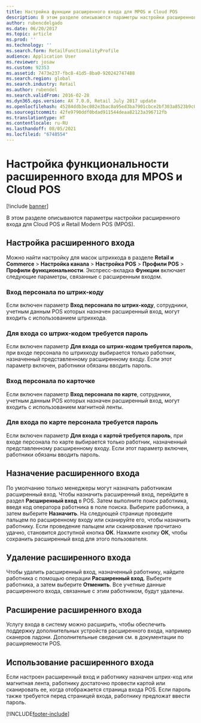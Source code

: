 ```yaml
---
title: Настройка функции расширенного входа для MPOS и Cloud POS
description: В этом разделе описываются параметры настройки расширенного входа для Cloud POS и Retail Modern POS (MPOS).
author: rubencdelgado
ms.date: 06/20/2017
ms.topic: article
ms.prod: ''
ms.technology: ''
ms.search.form: RetailFunctionalityProfile
audience: Application User
ms.reviewer: josaw
ms.custom: 92353
ms.assetid: 7473e237-fbc8-41d5-8ba0-920242747488
ms.search.region: global
ms.search.industry: Retail
ms.author: rubendel
ms.search.validFrom: 2016-02-28
ms.dyn365.ops.version: AX 7.0.0, Retail July 2017 update
ms.openlocfilehash: 45284ddb3ec082e3bac8a95ed3ba7901cbce2bf303a8523b9c0a7af56938d560
ms.sourcegitcommit: 42fe9790ddf0bdad911544deaa82123a396712fb
ms.translationtype: HT
ms.contentlocale: ru-RU
ms.lasthandoff: 08/05/2021
ms.locfileid: "6748554"
---
```

# <a name="set-up-extended-logon-functionality-for-mpos-and-cloud-pos"></a>Настройка функциональности расширенного входа для MPOS и Cloud POS

[!include [banner](includes/banner.md)]

В этом разделе описываются параметры настройки расширенного входа для Cloud POS и Retail Modern POS (MPOS).

## <a name="setting-up-extended-logon"></a>Настройка расширенного входа

Можно найти настройку для масок штрихкода в разделе **Retail и Commerce** &gt; **Настройка канала** &gt; **Настройка POS** &gt; **Профили POS** &gt; **Профили функциональности**. Экспресс-вкладка **Функции** включает следующие параметры, связанные с расширенным входом.

### <a name="staff-bar-code-logon"></a>Вход персонала по штрих-коду

Если включен параметр **Вход персонала по штрих-коду**, сотрудники, учетным данным POS которых назначен расширенный вход, могут входить с использованием штрихкода.

### <a name="staff-bar-code-logon-requires-password"></a>Для входа со штрих-кодом требуется пароль

Если включен параметр **Для входа со штрих-кодом требуется пароль**, при входе персонала по штрихкоду выбирается только работник, назначенный представленному расширенному входу. Если этот параметр включен, работники обязаны вводить пароль.

### <a name="staff-card-logon"></a>Вход персонала по карточке

Если включен параметр **Вход персонала по карте**, сотрудники, учетным данным POS которых назначен расширенный вход, могут входить с использованием магнитной ленты.

### <a name="staff-card-logon-requires-password"></a>Для входа по карте персонала требуется пароль

Если включен параметр **Для входа с картой требуется пароль**, при входе персонала по карте выбирается только работник, назначенный представленному расширенному входу. Если этот параметр включен, работники обязаны вводить пароль.

## <a name="assigning-an-extended-logon"></a>Назначение расширенного входа

По умолчанию только менеджеры могут назначать работникам расширенный вход. Чтобы назначить расширенный вход, перейдите в раздел **Расширенный вход** в POS. Затем выполните поиск работника, введя код оператора работника в поле поиска. Выберите работника, а затем выберите **Назначить**. На следующей странице проведите пальцем по расширенному входу или сканируйте его, чтобы назначить работнику. Если проведение пальцем или сканирование прочитано удачно, становится доступной кнопка **ОК**. Нажмите кнопку **ОК**, чтобы сохранить расширенный вход для этого пользователя.

## <a name="deleting-an-extended-logon"></a>Удаление расширенного входа

Чтобы удалить расширенный вход, назначенный работнику, найдите работника с помощью операции **Расширенный вход**. Выберите работника, а затем выберите **Отменить**. Все учетные данные расширенного входа, связанные с этим работником, будут удалены.

## <a name="extending-extended-logon"></a>Расширение расширенного входа

Услугу входа в систему можно расширить, чтобы обеспечить поддержку дополнительных устройств расширенного входа, например сканеров ладони. Дополнительные сведения см. в документации по расширяемости POS.

## <a name="using-extended-logon"></a>Использование расширенного входа

Если настроен расширенный вход и работнику назначен штрих-код или магнитная лента, работнику достаточно провести картой или сканировать ее, когда отображается страница входа POS. Если пароль также требуется перед страницей входа, работнику предложат ввести пароль.


[!INCLUDE[footer-include](../includes/footer-banner.md)]